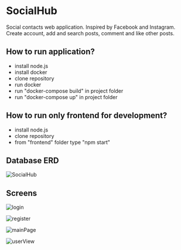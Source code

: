 # SocialHub
Social contacts web application. Inspired by Facebook and Instagram.
Create account, add and search posts, comment and like other posts.

## How to run application?

- install node.js
- install docker
- clone repository
- run docker
- run "docker-compose build" in project folder
- run "docker-compose up" in project folder

## How to run only frontend for development?

- install node.js
- clone repository
- from "frontend" folder type "npm start"

## Database ERD
![SocialHub](https://github.com/Social-Hub-Project/SocialHub/assets/92308173/0040faa3-baaa-4943-aff3-a821f9000423)

## Screens
![login](https://github.com/Social-Hub-Project/SocialHub/assets/92308173/bd461f44-1f9e-4e98-b871-fb7032ddc495)

![register](https://github.com/Social-Hub-Project/SocialHub/assets/92308173/94502ce7-03c7-4378-9395-bb1e5cb539df)

![mainPage](https://github.com/Social-Hub-Project/SocialHub/assets/92308173/da82318c-a1c3-4504-b1b1-c533546d5f6d)

![userView](https://github.com/Social-Hub-Project/SocialHub/assets/92308173/0c7afa92-fcc1-487e-99e8-c7e8c5f11b24)
